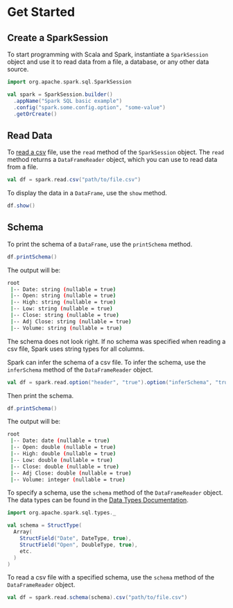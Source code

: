 # Get Started

## Create a SparkSession

To start programming with Scala and Spark, instantiate a `SparkSession` object and use it to read data from a file, a database, or any other data source.

```scala
import org.apache.spark.sql.SparkSession

val spark = SparkSession.builder()
  .appName("Spark SQL basic example")
  .config("spark.some.config.option", "some-value")
  .getOrCreate()
```

## Read Data

To [read a csv](https://spark.apache.org/docs/latest/sql-data-sources-csv.html) file, use the `read` method of the `SparkSession` object. The `read` method returns a `DataFrameReader` object, which you can use to read data from a file.

```scala
val df = spark.read.csv("path/to/file.csv")
```

To display the data in a `DataFrame`, use the `show` method.

```scala
df.show()
```

## Schema

To print the schema of a `DataFrame`, use the `printSchema` method.

```scala
df.printSchema()
```
The output will be:
```bash
root
 |-- Date: string (nullable = true)
 |-- Open: string (nullable = true)
 |-- High: string (nullable = true)
 |-- Low: string (nullable = true)
 |-- Close: string (nullable = true)
 |-- Adj Close: string (nullable = true)
 |-- Volume: string (nullable = true)
```

The schema does not look right. If no schema was specified when reading a csv file, Spark uses string types for all columns. 

Spark can infer the schema of a csv file. To infer the schema, use the `inferSchema` method of the `DataFrameReader` object.

```scala
val df = spark.read.option("header", "true").option("inferSchema", "true").csv("path/to/file.csv")
```

Then print the schema.

```scala
df.printSchema()
```

The output will be:
```bash
root
 |-- Date: date (nullable = true)
 |-- Open: double (nullable = true)
 |-- High: double (nullable = true)
 |-- Low: double (nullable = true)
 |-- Close: double (nullable = true)
 |-- Adj Close: double (nullable = true)
 |-- Volume: integer (nullable = true)
```

To specify a schema, use the `schema` method of the `DataFrameReader` object. The data types can be found in the [Data Types Documentation](https://spark.apache.org/docs/latest/sql-ref-datatypes.html).


```scala
import org.apache.spark.sql.types._

val schema = StructType(
  Array(
    StructField("Date", DateType, true),
    StructField("Open", DoubleType, true),
    etc.
  )
)
```

To read a csv file with a specified schema, use the `schema` method of the `DataFrameReader` object.

```scala
val df = spark.read.schema(schema).csv("path/to/file.csv")
```
